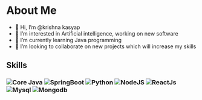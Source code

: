# About Me
- 👋 Hi, I’m @krishna kasyap
- 👀 I’m interested in Artificial intelligence, working on new software
- 🌱 I’m currently learning Java programming 
- 💞️ I’m looking to collaborate on new projects which will increase my skills


## Skills
### ![Core Java](https://img.shields.io/badge/JAVA-blue) ![SpringBoot](https://img.shields.io/badge/SpringBoot-blue)  ![Python](https://img.shields.io/badge/Python-blue) ![NodeJS](https://img.shields.io/badge/NodeJd-red) ![ReactJs](https://img.shields.io/badge/ReactJs-red) ![Mysql](https://img.shields.io/badge/Mysql-vilot) ![Mongodb](https://img.shields.io/badge/MongoDb-vilot)


<!---
kasyap2807/kasyap2807 is a ✨ special ✨ repository because its `README.md` (this file) appears on your GitHub profile.
You can click the Preview link to take a look at your changes.
--->
